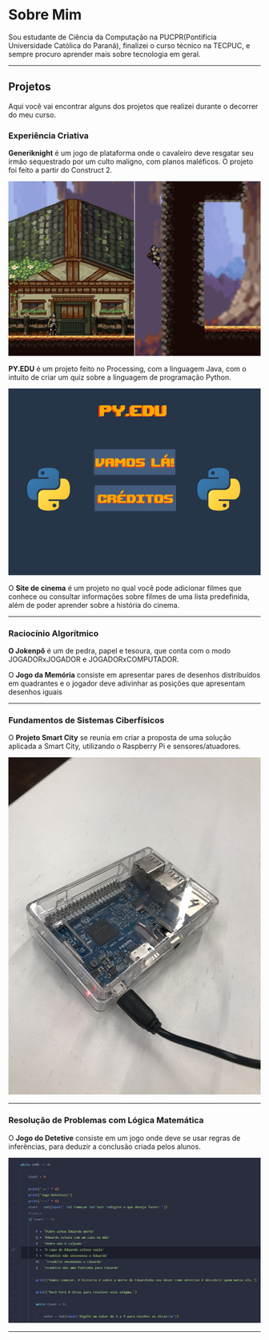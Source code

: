 # Sobre Mim
Sou estudante de Ciência da Computação na PUCPR(Pontifícia Universidade Católica do Paraná), finalizei o curso técnico na TECPUC, e sempre procuro aprender mais sobre tecnologia em geral.

<hr/>

## Projetos
Aqui você vai encontrar alguns dos projetos que realizei durante o decorrer do meu curso.

### Experiência Criativa
**Generiknight** é um jogo de plataforma onde o cavaleiro deve resgatar seu irmão sequestrado por um culto maligno, com planos maléficos.
   O projeto foi feito a partir do Construct 2.  
<p><img src="./images/generiknight.png"></p>

**PY.EDU** é um projeto feito no Processing, com a linguagem Java, com o intuito de criar um quiz sobre a linguagem de programação Python.

<p> <img src="./images/pyedu.png"></p>


O **Site de cinema** é um projeto no qual você pode adicionar filmes que conhece ou consultar informações sobre filmes de uma lista predefinida, além de poder aprender sobre a história do cinema.

<hr/>

### Raciocínio Algorítmico
**O Jokenpô** é um de pedra, papel e tesoura, que conta com o modo JOGADORxJOGADOR e JOGADORxCOMPUTADOR.

O **Jogo da Memória** consiste em apresentar pares de desenhos distribuídos em quadrantes e o jogador deve adivinhar as posições que apresentam desenhos iguais

<hr/>

### Fundamentos de Sistemas Ciberfísicos
O **Projeto Smart City** se reunia em criar a proposta de uma solução aplicada a Smart City, utilizando o Raspberry Pi e sensores/atuadores.
<p> <img src="./images/rasppi.jpg"> </p>

<hr/>

### Resolução de Problemas com Lógica Matemática
O **Jogo do Detetive** consiste em um jogo onde deve se usar regras de inferências, para deduzir a conclusão criada pelos alunos.
<p> <img src="./images/detetive.png"> </p>

<hr/>




